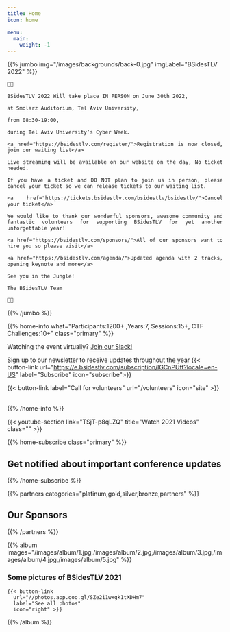 ```yaml
---
title: Home
icon: home

menu:
  main:
    weight: -1
---
```


{{% jumbo img="/images/backgrounds/back-0.jpg" imgLabel="BSidesTLV 2022" %}}

<div style="text-align: justify"> 

	🌴🐯 

	BSidesTLV 2022 Will take place IN PERSON on June 30th 2022,

	at Smolarz Auditorium, Tel Aviv University,

	from 08:30-19:00,

	during Tel Aviv University’s Cyber Week.

	<a href="https://bsidestlv.com/register/">Registration is now closed, join our waiting list</a>

	Live streaming will be available on our website on the day, No ticket needed.  

	If you have a ticket and DO NOT plan to join us in person, please cancel your ticket so we can release tickets to our waiting list.

	<a href="https://tickets.bsidestlv.com/bsidestlv/bsidestlv/">Cancel your ticket</a>

	We would like to thank our wonderful sponsors, awesome community and fantastic volunteers for supporting BSidesTLV for yet another unforgettable year!

	<a href="https://bsidestlv.com/sponsors/">All of our sponsors want to hire you so please visit</a>

	<a href="https://bsidestlv.com/agenda/">Updated agenda with 2 tracks, opening keynote and more</a>

	See you in the Jungle!

	The BSidesTLV Team

	🌴🦁

</div>

{{% /jumbo %}}

{{% home-info what="Participants:1200+ ,Years:7, Sessions:15+, CTF Challenges:10+" class="primary" %}}


Watching the event virtually? [Join our Slack!](https://slack.bsidstlv.com)

Sign up to our newsletter to receive updates throughout the year
{{< button-link url="https://e.bsidestlv.com/subscription/lGCnPUft?locale=en-US" label="Subscribe" icon="subscribe">}}

<!--{{< button-link label="Register Here!" url="/register" icon="external" >}} -->
<!-- {{< button-link label="Call for speakers" url="https://cfp.bsidestlv.com" icon="cfp" >}} -->
<!--{{< button-link label="Call for sponsors" url="/sponsors" icon="alert" >}} -->
{{< button-link label="Call for volunteers" url="/volunteers" icon="site" >}}
&nbsp;
&nbsp;

{{% /home-info %}}

{{< youtube-section link="TSjT-p8qLZQ" title="Watch 2021 Videos" class="" >}}

{{% home-subscribe  class="primary" %}}

## Get notified about important conference updates

{{% /home-subscribe %}}

{{% partners categories="platinum,gold,silver,bronze,partners" %}}

## Our Sponsors

{{% /partners %}}

{{% album images="/images/album/1.jpg,/images/album/2.jpg,/images/album/3.jpg,/images/album/4.jpg,/images/album/5.jpg" %}}

### Some pictures of **BSidesTLV 2021**

    {{< button-link
      url="//photos.app.goo.gl/SZe2i1wxgk1tXDHm7"
      label="See all photos"
      icon="right" >}}

{{% /album  %}}
